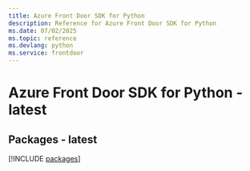 ```yaml
---
title: Azure Front Door SDK for Python
description: Reference for Azure Front Door SDK for Python
ms.date: 07/02/2025
ms.topic: reference
ms.devlang: python
ms.service: frontdoor
---
```

# Azure Front Door SDK for Python - latest
## Packages - latest
[!INCLUDE [packages](front-door-index.md)]